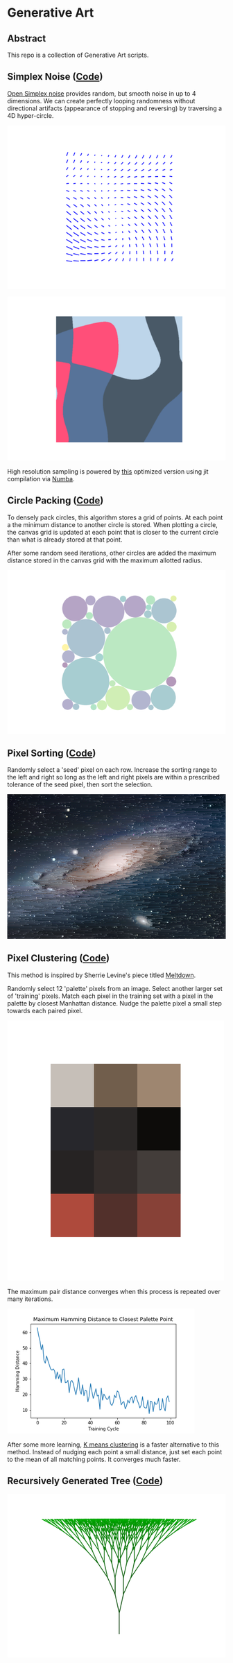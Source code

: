 # Generative Art

## Abstract

This repo is a collection of Generative Art scripts.

## Simplex Noise ([Code](/Noise))

[Open Simplex noise](https://github.com/lmas/opensimplex) provides random, but smooth noise in up to 4 dimensions. We can create perfectly looping randomness without directional artifacts (appearance of stopping and reversing) by traversing a 4D hyper-circle.

![SimplexArrows](/Noise/Show/arrows2D.gif)

![SimplexLavaLamp](/Noise/Show/lamp.gif)

High resolution sampling is powered by [this](https://github.com/ktritz/opensimplex) optimized version using jit compilation via [Numba](https://numba.pydata.org/).

## Circle Packing ([Code](/CirclePacking/pack.py))

To densely pack circles, this algorithm stores a grid of points. At each point a the minimum distance to another circle is stored. When plotting a circle, the canvas grid is updated at each point that is closer to the current circle than what is already stored at that point.

After some random seed iterations, other circles are added the maximum distance stored in the canvas grid with the maximum allotted radius.

![Circle Packing](/CirclePacking/Show/pack.png)

## Pixel Sorting ([Code](/PixelSorting/pixelSort.py))

Randomly select a 'seed' pixel on each row. Increase the sorting range to the left and right so long as the left and right pixels are within a prescribed tolerance of the seed pixel, then sort the selection.

![Pixel Sorting Gif](/PixelSorting/Show/SelectSort.png)

## Pixel Clustering ([Code](/PixelClustering/cluster.py))

This method is inspired by Sherrie Levine's piece titled [Meltdown](https://www.moma.org/collection/works/65711).

Randomly select 12 'palette' pixels from an image. Select another larger set of 'training' pixels. Match each pixel in the training set with a pixel in the palette by closest Manhattan distance. Nudge the palette pixel a small step towards each paired pixel.

![Pixel Clustering Image](/PixelClustering/Show/PixelClustering.png)

The maximum pair distance converges when this process is repeated over many iterations.

![Cluster Convergence](/PixelClustering/Show/ClusterConvergence.png)

After some more learning, [K means clustering](https://en.wikipedia.org/wiki/K-means_clustering) is a faster alternative to this method. Instead of nudging each point a small distance, just set each point to the mean of all matching points. It converges much faster.

## Recursively Generated Tree ([Code](RecursiveTree/RecursiveTree.py))

![Recursive Tree](/RecursiveTree/Show/RecursiveTree.gif)
